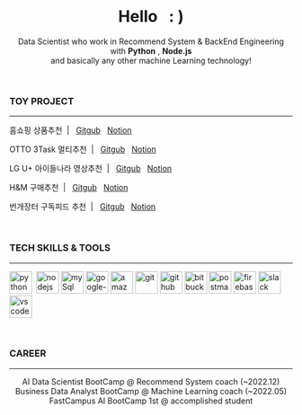 <h1 align="center">Hello &nbsp; : )</h1>

<p align="center">
  Data Scientist who work in Recommend System & BackEnd Engineering with <b>Python</b> , <b>Node.js</b>
  <br/>  and basically any other machine Learning technology!
</p>

<br />


 ### TOY PROJECT

---

<p> 홈쇼핑 상품추천&nbsp;&nbsp;|&nbsp;&nbsp;&nbsp;<a href="https://github.com/H4Y3J1N/Rec-homeShopping">Gitgub</a>&nbsp;&nbsp;&nbsp;<a href="https://www.notion.so/Project-b8e32966cec14134ae4e7fb49ccd3754?pvs=4">Notion</a></p>

<p>OTTO 3Task 멀티추천&nbsp;&nbsp;|&nbsp;&nbsp;&nbsp;<a href="https://github.com/H4Y3J1N/OTTO_competition">Gitgub</a>&nbsp;&nbsp;&nbsp;<a href="https://x.com">Notion</a></p>

<p>LG U+ 아이들나라 영상추천&nbsp;&nbsp;|&nbsp;&nbsp;&nbsp;<a href="https://github.com/H4Y3J1N/lg-children-country-recommend">Gitgub</a>&nbsp;&nbsp;&nbsp;<a href="https://jinsuc.notion.site/1d4b482222744fb0ad7e20ef83550019?v=218dfb2a40f940da901a43898df0e318">Notion</a></p>

<p>H&M 구매추천&nbsp;&nbsp;|&nbsp;&nbsp;&nbsp;<a href="x.com">Gitgub</a>&nbsp;&nbsp;&nbsp;<a href="https://x.com">Notion</a></p>

<p>번개장터 구독피드 추천&nbsp;&nbsp;|&nbsp;&nbsp;&nbsp;<a href="https://github.com/H4Y3J1N/chai_Final_project">Gitgub</a>&nbsp;&nbsp;&nbsp;<a href="">Notion</a></p>


<br />



### TECH SKILLS & TOOLS

---

<p align="left">
  <img src="https://cdn.iconscout.com/icon/free/png-256/python-2-226051.png" alt="python" width="40" height="40">&nbsp;
  <img src="https://cdn.jsdelivr.net/gh/devicons/devicon/icons/nodejs/nodejs-original.svg" alt="nodejs" width="40" height="40"/>  
  <img src="https://cdn.iconscout.com/icon/free/png-512/mysql-21-1174941.png" alt="mySql" width="40" height="40">    
  <img src="https://cdn.iconscout.com/icon/free/png-512/google-cloud-2038785-1721675.png" alt="google-cloud" width="40" height="40"/>  
  <img src="https://cdn.iconscout.com/icon/free/png-512/aws-1869025-1583149.png" alt="amazon-cloud" width="40" height="40"/>
  <img src="https://cdn.jsdelivr.net/gh/devicons/devicon/icons/git/git-original.svg" alt="git" width="40" height="40"> 
  <img src="https://cdn.jsdelivr.net/gh/devicons/devicon/icons/github/github-original.svg" alt="github" width="40" height="40">  
  <img src="https://cdn.jsdelivr.net/gh/devicons/devicon/icons/bitbucket/bitbucket-original.svg" alt="bitbucket" width="40" height="40">
  <img src="https://cdn.iconscout.com/icon/free/png-512/postman-3521648-2945092.png" alt="postman" width="40" height="40">    
  <img src="https://cdn.jsdelivr.net/gh/devicons/devicon/icons/firebase/firebase-plain.svg" alt="firebase" width="40" height="40">
  <img src="https://cdn.iconscout.com/icon/free/png-512/slack-logo-1481728-1254330.png"  alt="slack" width="40" height="40">
  <img src="https://cdn.jsdelivr.net/gh/devicons/devicon/icons/vscode/vscode-original.svg" alt="vscode" width="40" height="40">
</p>


<br />


### CAREER

---

<p align="center">
  AI Data Scientist BootCamp @ Recommend System coach (~2022.12)
  <br/>  Business Data Analyst BootCamp @ Machine Learning coach (~2022.05)
  <br/>  FastCampus AI BootCamp 1st @ accomplished student
</p> 